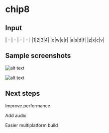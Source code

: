# chip8

## Input

| - | - | - | - |
|1|2|3|4|
|q|w|e|r|
|a|s|d|f|
|z|x|c|v|

## Sample screenshots

![alt text](http://i.imgur.com/dWVxIf3.png "Pong")

![alt text](http://i.imgur.com/t9B8qsA.png "Brix")

## Next steps

Improve performance

Add audio

Easier multiplatform build

